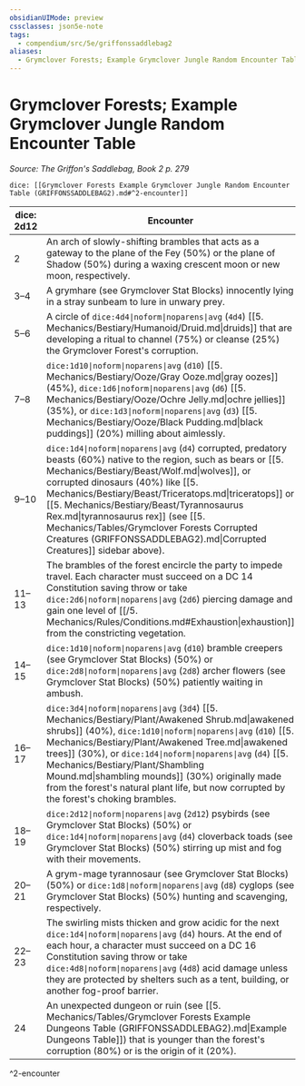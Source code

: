 ```yaml
---
obsidianUIMode: preview
cssclasses: json5e-note
tags:
  - compendium/src/5e/griffonssaddlebag2
aliases:
  - Grymclover Forests; Example Grymclover Jungle Random Encounter Table
---
```

# Grymclover Forests; Example Grymclover Jungle Random Encounter Table
*Source: The Griffon's Saddlebag, Book 2 p. 279* 

`dice: [[Grymclover Forests Example Grymclover Jungle Random Encounter Table (GRIFFONSSADDLEBAG2).md#^2-encounter]]`

| dice: 2d12 | Encounter |
|------------|-----------|
| 2 | An arch of slowly-shifting brambles that acts as a gateway to the plane of the Fey (50%) or the plane of Shadow (50%) during a waxing crescent moon or new moon, respectively. |
| 3–4 | A grymhare (see Grymclover Stat Blocks) innocently lying in a stray sunbeam to lure in unwary prey. |
| 5–6 | A circle of `dice:4d4\|noform\|noparens\|avg` (`4d4`) [[5. Mechanics/Bestiary/Humanoid/Druid.md\|druids]] that are developing a ritual to channel (75%) or cleanse (25%) the Grymclover Forest's corruption. |
| 7–8 | `dice:1d10\|noform\|noparens\|avg` (`d10`) [[5. Mechanics/Bestiary/Ooze/Gray Ooze.md\|gray oozes]] (45%), `dice:1d6\|noform\|noparens\|avg` (`d6`) [[5. Mechanics/Bestiary/Ooze/Ochre Jelly.md\|ochre jellies]] (35%), or `dice:1d3\|noform\|noparens\|avg` (`d3`) [[5. Mechanics/Bestiary/Ooze/Black Pudding.md\|black puddings]] (20%) milling about aimlessly. |
| 9–10 | `dice:1d4\|noform\|noparens\|avg` (`d4`) corrupted, predatory beasts (60%) native to the region, such as bears or [[5. Mechanics/Bestiary/Beast/Wolf.md\|wolves]], or corrupted dinosaurs (40%) like [[5. Mechanics/Bestiary/Beast/Triceratops.md\|triceratops]] or [[5. Mechanics/Bestiary/Beast/Tyrannosaurus Rex.md\|tyrannosaurus rex]] (see [[5. Mechanics/Tables/Grymclover Forests Corrupted Creatures (GRIFFONSSADDLEBAG2).md\|Corrupted Creatures]] sidebar above). |
| 11–13 | The brambles of the forest encircle the party to impede travel. Each character must succeed on a DC 14 Constitution saving throw or take `dice:2d6\|noform\|noparens\|avg` (`2d6`) piercing damage and gain one level of [[/5. Mechanics/Rules/Conditions.md#Exhaustion\|exhaustion]] from the constricting vegetation. |
| 14–15 | `dice:1d10\|noform\|noparens\|avg` (`d10`) bramble creepers (see Grymclover Stat Blocks) (50%) or `dice:2d8\|noform\|noparens\|avg` (`2d8`) archer flowers (see Grymclover Stat Blocks) (50%) patiently waiting in ambush. |
| 16–17 | `dice:3d4\|noform\|noparens\|avg` (`3d4`) [[5. Mechanics/Bestiary/Plant/Awakened Shrub.md\|awakened shrubs]] (40%), `dice:1d10\|noform\|noparens\|avg` (`d10`) [[5. Mechanics/Bestiary/Plant/Awakened Tree.md\|awakened trees]] (30%), or `dice:1d4\|noform\|noparens\|avg` (`d4`) [[5. Mechanics/Bestiary/Plant/Shambling Mound.md\|shambling mounds]] (30%) originally made from the forest's natural plant life, but now corrupted by the forest's choking brambles. |
| 18–19 | `dice:2d12\|noform\|noparens\|avg` (`2d12`) psybirds (see Grymclover Stat Blocks) (50%) or `dice:1d4\|noform\|noparens\|avg` (`d4`) cloverback toads (see Grymclover Stat Blocks) (50%) stirring up mist and fog with their movements. |
| 20–21 | A grym-mage tyrannosaur (see Grymclover Stat Blocks) (50%) or `dice:1d8\|noform\|noparens\|avg` (`d8`) cyglops (see Grymclover Stat Blocks) (50%) hunting and scavenging, respectively. |
| 22–23 | The swirling mists thicken and grow acidic for the next `dice:1d4\|noform\|noparens\|avg` (`d4`) hours. At the end of each hour, a character must succeed on a DC 16 Constitution saving throw or take `dice:4d8\|noform\|noparens\|avg` (`4d8`) acid damage unless they are protected by shelters such as a tent, building, or another fog-proof barrier. |
| 24 | An unexpected dungeon or ruin (see [[5. Mechanics/Tables/Grymclover Forests Example Dungeons Table (GRIFFONSSADDLEBAG2).md\|Example Dungeons Table]]) that is younger than the forest's corruption (80%) or is the origin of it (20%). |
^2-encounter
